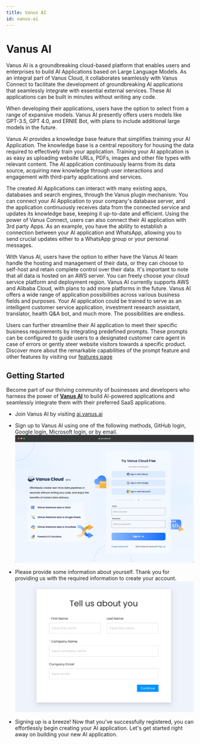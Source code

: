```yaml
---
title: Vanus AI
id: vanus-ai
---
```

# Vanus AI

Vanus AI is a groundbreaking cloud-based platform that enables users and enterprises to build AI Applications based on Large Language Models. As an integral part of Vanus Cloud, it collaborates seamlessly with Vanus Connect to facilitate the development of groundbreaking AI applications that seamlessly integrate with essential external services. These AI applications can be built in minutes without writing any code.

When developing their applications, users have the option to select from a range of expansive models. Vanus AI presently offers users models like GPT-3.5, GPT 4.0, and ERNIE Bot, with plans to include additional large models in the future.

Vanus AI provides a knowledge base feature that simplifies training your AI Application. The knowledge base is a central repository for housing the data required to effectively train your application. Training your AI application is as easy as uploading website URLs, PDFs, images and other file types with relevant content. The AI application continuously learns from its data source, acquiring new knowledge through user interactions and engagement with third-party applications and services.

The created AI Applications can interact with many existing apps, databases and search engines, through the Vanus plugin mechanism. You can connect your AI Application to your company's database server, and the application continuously receives data from the connected service and updates its knowledge base, keeping it up-to-date and efficient. Using the power of Vanus Connect, users can also connect their AI application with 3rd party Apps. As an example, you have the ability to establish a connection between your AI application and WhatsApp, allowing you to send crucial updates either to a WhatsApp group or your personal messages.

With Vanus AI, users have the option to either have the Vanus AI team handle the hosting and management of their data, or they can choose to self-host and retain complete control over their data. It's important to note that all data is hosted on an AWS server. You can freely choose your cloud service platform and deployment region. Vanus AI currently supports AWS and Alibaba Cloud, with plans to add more platforms in the future.
Vanus AI offers a wide range of application possibilities across various business fields and purposes. Your AI application could be trained to serve as an intelligent customer service application, investment research assistant, translator, health Q&A bot, and much more. The possibilities are endless.

Users can further streamline their AI application to meet their specific business requirements by integrating predefined prompts. These prompts can be configured to guide users to a designated customer care agent in case of errors or gently steer website visitors towards a specific product. Discover more about the remarkable capabilities of the prompt feature and other features by visiting our [features page](../vanus-ai/features.md)
## Getting Started
Become part of our thriving community of businesses and developers who harness the power of **[Vanus AI](https://ai.vanus.ai)** to build AI-powered applications and seamlessly integrate them with their preferred SaaS applications.

- Join Vanus AI by visiting [ai.vanus.ai](https://ai.vanus.ai)
- Sign up to Vanus AI using one of the following methods, GitHub login, Google login, Microsoft login, or by email.
![](../../static/img/vanuscloud_loginin.png)

- Please provide some information about yourself. Thank you for providing us with the required information to create your account.
![](../../static/img/user-info.png)

- Signing up is a breeze! Now that you've successfully registered, you can effortlessly begin creating your AI application. Let's get started right away on building your new AI application.

